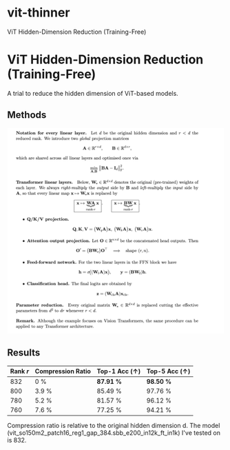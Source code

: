 # vit-thinner
ViT Hidden-Dimension Reduction (Training-Free)
# ViT Hidden-Dimension Reduction (Training-Free)

A trial to reduce the hidden dimension of ViT-based models.

## Methods
![](methods.png)

## Results


| Rank $r$ | Compression Ratio | Top-1 Acc (↑) | Top-5 Acc (↑) |
| -------- | ----------------- | ------------- | ------------- |
| 832      | 0 %               | **87.91 %**   | **98.50 %**   |
| 800      | 3.9 %             | 85.49 %       | 97.76 %       |
| 780      | 5.2 %             | 81.57 %       | 96.12 %       |
| 760      | 7.6 %             | 77.25 %       | 94.21 %       |

Compression ratio is relative to the original hidden dimension d. The model (vit_so150m2_patch16_reg1_gap_384.sbb_e200_in12k_ft_in1k) I've tested on is 832.

